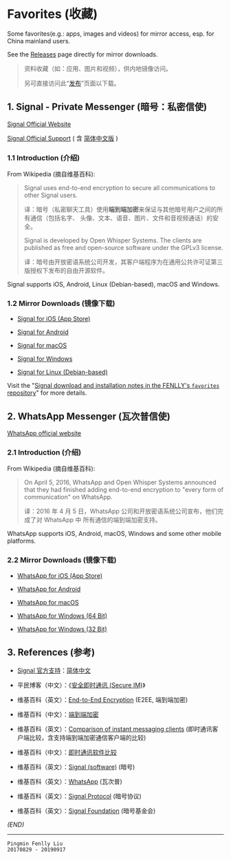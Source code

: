 # Favorites (收藏)

Some favorites(e.g.: apps, images and videos) for mirror access, esp. for China mainland users.

See the [Releases](https://github.com/FENLLY/favorites/releases) page directly for mirror downloads.

> 资料收藏（如：应用、图片和视频），供内地镜像访问。
>
> 另可直接访问此“[发布](https://github.com/FENLLY/favorites/releases)”页面以下载。


## 1. Signal - Private Messenger (暗号：私密信使)

[Signal Official Website](https://signal.org)

[Signal Official Support](https://support.signal.org) ( 含 [简体中文版](https://support.signal.org/hc/zh-cn) )

### 1.1 Introduction (介绍)

From Wikipedia (摘自维基百科):

> Signal uses end-to-end encryption to secure all communications to other Signal
> users.
>
> 译：暗号（私密聊天工具）使用**端到端加密**来保证与其他暗号用户之间的所有通信（包括名字、
> 头像、文本、语音、图片、文件和音视频通话）的安全。
>
> Signal is developed by Open Whisper Systems. The clients are published as free
> and open-source software under the GPLv3 license.
>
> 译：暗号由开放密语系统公司开发，其客户端程序为在通用公共许可证第三版授权下发布的自由开源软件。

Signal supports iOS, Android, Linux (Debian-based), macOS and Windows.

### 1.2 Mirror Downloads (镜像下载)

- [Signal for iOS (App Store)](https://itunes.apple.com/cn/app/signal-private-messenger/id874139669?mt=8)

- [Signal for Android](https://github.com/FENLLY/favorites/releases/download/latest/signal-website-release.apk)

- [Signal for macOS](https://github.com/FENLLY/favorites/releases/download/latest/signal-desktop-mac.zip)

- [Signal for Windows](https://github.com/FENLLY/favorites/releases/download/latest/signal-desktop-win.exe)

- [Signal for Linux (Debian-based)](https://github.com/FENLLY/favorites/releases/download/latest/signal-desktop-amd64.deb)

Visit the "[Signal download and installation notes in the FENLLY's `favorites` repository](https://github.com/FENLLY/favorites/blob/master/signal-download-notes.md#signal---private-messenger)" for more details.


## 2. WhatsApp Messenger (瓦次普信使)

[WhatsApp official website](https://www.whatsapp.com)

### 2.1 Introduction (介绍)

From Wikipedia (摘自维基百科):

> On April 5, 2016, WhatsApp and Open Whisper Systems announced that they had finished
> adding end-to-end encryption to "every form of communication" on WhatsApp.
>
> 译：2016 年 4 月 5 日，WhatsApp 公司和开放密语系统公司宣布，他们完成了对 WhatsApp 中
> 所有通信的端到端加密支持。

WhatsApp supports iOS, Android, macOS, Windows and some other mobile platforms.

### 2.2 Mirror Downloads (镜像下载)

- [WhatsApp for iOS (App Store)](https://itunes.apple.com/us/app/whatsapp-messenger/id310633997?mt=8)

- [WhatsApp for Android](https://github.com/FENLLY/favorites/releases/download/latest/WhatsApp.apk)

- [WhatsApp for macOS](https://github.com/FENLLY/favorites/releases/download/latest/WhatsApp.dmg)

- [WhatsApp for Windows (64 Bit)](https://github.com/FENLLY/favorites/releases/download/latest/WhatsAppSetup-64bit.exe)

- [WhatsApp for Windows (32 Bit)](https://github.com/FENLLY/favorites/releases/download/latest/WhatsAppSetup-32bit.exe)


## 3. References (参考)

- [Signal 官方支持](https://support.signal.org)：[简体中文](https://support.signal.org/hc/zh-cn)

- 平民博客（中文）：《[安全即时通讯 (Secure IM)](https://pingmin.blog/post/secure-im.html)》

- 维基百科（英文）：[End-to-End Encryption](https://en.wikipedia.org/wiki/End-to-end_encryption) (E2EE, 端到端加密)

- 维基百科（中文）：[端到端加密](https://zh.wikipedia.org/wiki/端到端加密)

- 维基百科（英文）：[Comparison of instant messaging clients](https://en.wikipedia.org/wiki/Comparison_of_instant_messaging_clients)  (即时通讯客户端比较，含支持端到端加密通信客户端的比较)

- 维基百科（中文）：[即时通讯软件比较](https://zh.wikipedia.org/wiki/即时通讯软件比较)

- 维基百科（英文）：[Signal (software)](https://en.wikipedia.org/wiki/Signal_(software)) (暗号)

- 维基百科（英文）：[WhatsApp](https://en.wikipedia.org/wiki/WhatsApp) (瓦次普)

- 维基百科（英文）：[Signal Protocol](https://en.wikipedia.org/wiki/Signal_Protocol) (暗号协议)

- 维基百科（英文）：[Signal Foundation](https://en.wikipedia.org/wiki/Signal_Foundation) (暗号基金会)


_(END)_

---

    Pingmin Fenlly Liu
    20170829 - 20190917
